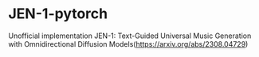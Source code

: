 # JEN-1-pytorch
Unofficial implementation JEN-1: Text-Guided Universal Music Generation with Omnidirectional Diffusion Models(https://arxiv.org/abs/2308.04729)
